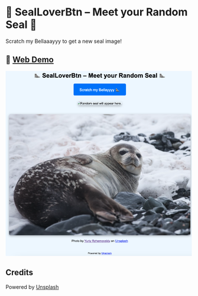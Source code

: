 # 🦭 SealLoverBtn – Meet your Random Seal 🦭

Scratch my Bellaaayyy to get a new seal image!

## 🦭 [Web Demo](https://greenmeeple.github.io/SealLoverBtn/)

[![](images/web_demo.png)](https://greenmeeple.github.io/SealLoverBtn/)

## Credits

Powered by [Unsplash](https://unsplash.com)
